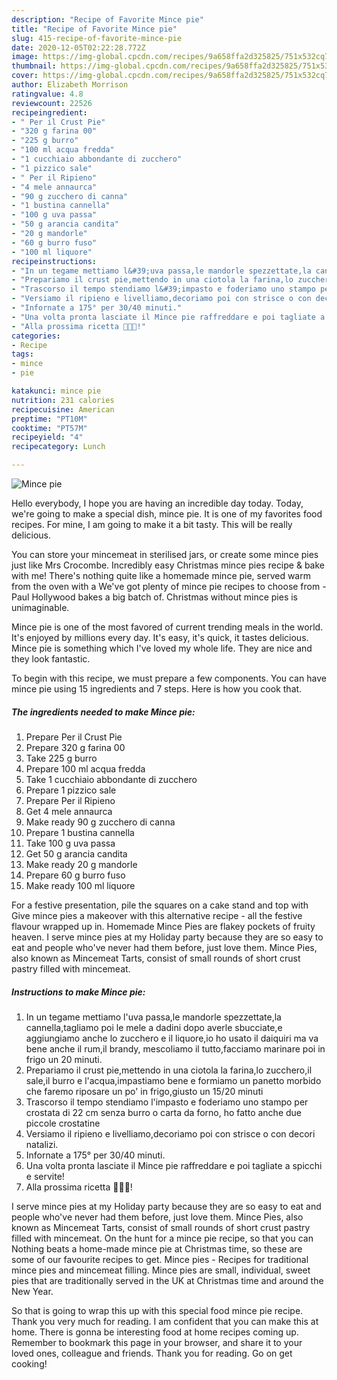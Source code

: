 ```yaml
---
description: "Recipe of Favorite Mince pie"
title: "Recipe of Favorite Mince pie"
slug: 415-recipe-of-favorite-mince-pie
date: 2020-12-05T02:22:28.772Z
image: https://img-global.cpcdn.com/recipes/9a658ffa2d325825/751x532cq70/mince-pie-recipe-main-photo.jpg
thumbnail: https://img-global.cpcdn.com/recipes/9a658ffa2d325825/751x532cq70/mince-pie-recipe-main-photo.jpg
cover: https://img-global.cpcdn.com/recipes/9a658ffa2d325825/751x532cq70/mince-pie-recipe-main-photo.jpg
author: Elizabeth Morrison
ratingvalue: 4.8
reviewcount: 22526
recipeingredient:
- " Per il Crust Pie"
- "320 g farina 00"
- "225 g burro"
- "100 ml acqua fredda"
- "1 cucchiaio abbondante di zucchero"
- "1 pizzico sale"
- " Per il Ripieno"
- "4 mele annaurca"
- "90 g zucchero di canna"
- "1 bustina cannella"
- "100 g uva passa"
- "50 g arancia candita"
- "20 g mandorle"
- "60 g burro fuso"
- "100 ml liquore"
recipeinstructions:
- "In un tegame mettiamo l&#39;uva passa,le mandorle spezzettate,la cannella,tagliamo poi le mele a dadini dopo averle sbucciate,e aggiungiamo anche lo zucchero e il liquore,io ho usato il daiquiri ma va bene anche il rum,il brandy, mescoliamo il tutto,facciamo marinare poi in frigo un 20 minuti."
- "Prepariamo il crust pie,mettendo in una ciotola la farina,lo zucchero,il sale,il burro e l&#39;acqua,impastiamo bene e formiamo un panetto morbido che faremo riposare un po&#39; in frigo,giusto un 15/20 minuti"
- "Trascorso il tempo stendiamo l&#39;impasto e foderiamo uno stampo per crostata di 22 cm senza burro o carta da forno, ho fatto anche due piccole crostatine"
- "Versiamo il ripieno e livelliamo,decoriamo poi con strisce o con decori natalizi."
- "Infornate a 175° per 30/40 minuti."
- "Una volta pronta lasciate il Mince pie raffreddare e poi tagliate a spicchi e servite!"
- "Alla prossima ricetta 👩‍🍳🎅!"
categories:
- Recipe
tags:
- mince
- pie

katakunci: mince pie 
nutrition: 231 calories
recipecuisine: American
preptime: "PT10M"
cooktime: "PT57M"
recipeyield: "4"
recipecategory: Lunch

---
```



![Mince pie](https://img-global.cpcdn.com/recipes/9a658ffa2d325825/751x532cq70/mince-pie-recipe-main-photo.jpg)

Hello everybody, I hope you are having an incredible day today. Today, we're going to make a special dish, mince pie. It is one of my favorites food recipes. For mine, I am going to make it a bit tasty. This will be really delicious.

You can store your mincemeat in sterilised jars, or create some mince pies just like Mrs Crocombe. Incredibly easy Christmas mince pies recipe &amp; bake with me! There&#39;s nothing quite like a homemade mince pie, served warm from the oven with a We&#39;ve got plenty of mince pie recipes to choose from - Paul Hollywood bakes a big batch of. Christmas without mince pies is unimaginable.

Mince pie is one of the most favored of current trending meals in the world. It's enjoyed by millions every day. It's easy, it's quick, it tastes delicious. Mince pie is something which I've loved my whole life. They are nice and they look fantastic.


To begin with this recipe, we must prepare a few components. You can have mince pie using 15 ingredients and 7 steps. Here is how you cook that.

<!--inarticleads1-->

##### The ingredients needed to make Mince pie:

1. Prepare  Per il Crust Pie
1. Prepare 320 g farina 00
1. Take 225 g burro
1. Prepare 100 ml acqua fredda
1. Take 1 cucchiaio abbondante di zucchero
1. Prepare 1 pizzico sale
1. Prepare  Per il Ripieno
1. Get 4 mele annaurca
1. Make ready 90 g zucchero di canna
1. Prepare 1 bustina cannella
1. Take 100 g uva passa
1. Get 50 g arancia candita
1. Make ready 20 g mandorle
1. Prepare 60 g burro fuso
1. Make ready 100 ml liquore


For a festive presentation, pile the squares on a cake stand and top with Give mince pies a makeover with this alternative recipe - all the festive flavour wrapped up in. Homemade Mince Pies are flakey pockets of fruity heaven. I serve mince pies at my Holiday party because they are so easy to eat and people who&#39;ve never had them before, just love them. Mince Pies, also known as Mincemeat Tarts, consist of small rounds of short crust pastry filled with mincemeat. 

<!--inarticleads2-->

##### Instructions to make Mince pie:

1. In un tegame mettiamo l&#39;uva passa,le mandorle spezzettate,la cannella,tagliamo poi le mele a dadini dopo averle sbucciate,e aggiungiamo anche lo zucchero e il liquore,io ho usato il daiquiri ma va bene anche il rum,il brandy, mescoliamo il tutto,facciamo marinare poi in frigo un 20 minuti.
1. Prepariamo il crust pie,mettendo in una ciotola la farina,lo zucchero,il sale,il burro e l&#39;acqua,impastiamo bene e formiamo un panetto morbido che faremo riposare un po&#39; in frigo,giusto un 15/20 minuti
1. Trascorso il tempo stendiamo l&#39;impasto e foderiamo uno stampo per crostata di 22 cm senza burro o carta da forno, ho fatto anche due piccole crostatine
1. Versiamo il ripieno e livelliamo,decoriamo poi con strisce o con decori natalizi.
1. Infornate a 175° per 30/40 minuti.
1. Una volta pronta lasciate il Mince pie raffreddare e poi tagliate a spicchi e servite!
1. Alla prossima ricetta 👩‍🍳🎅!


I serve mince pies at my Holiday party because they are so easy to eat and people who&#39;ve never had them before, just love them. Mince Pies, also known as Mincemeat Tarts, consist of small rounds of short crust pastry filled with mincemeat. On the hunt for a mince pie recipe, so that you can Nothing beats a home-made mince pie at Christmas time, so these are some of our favourite recipes to get. Mince pies - Recipes for traditional mince pies and mincemeat filling. Mince pies are small, individual, sweet pies that are traditionally served in the UK at Christmas time and around the New Year. 

So that is going to wrap this up with this special food mince pie recipe. Thank you very much for reading. I am confident that you can make this at home. There is gonna be interesting food at home recipes coming up. Remember to bookmark this page in your browser, and share it to your loved ones, colleague and friends. Thank you for reading. Go on get cooking!
